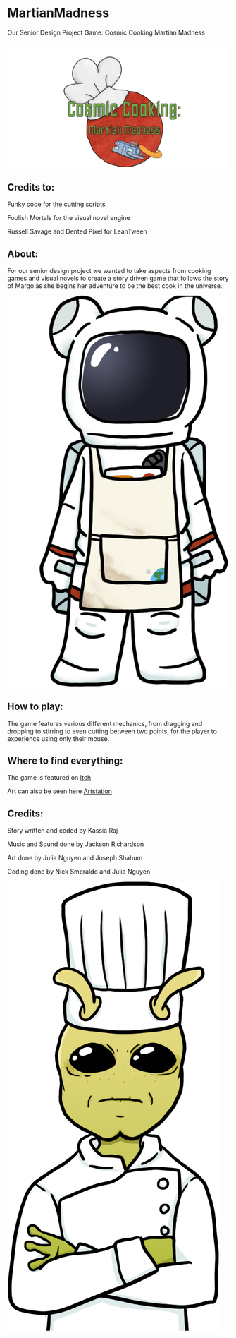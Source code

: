 # MartianMadness
Our Senior Design Project Game: Cosmic Cooking Martian Madness

![This is an Image](https://github.com/Cosmic-Cookers/MartianMadness/blob/main/Logo%20.png)

## **Credits to:**

Funky code for the cutting scripts

Foolish Mortals for the visual novel engine

Russell Savage and Dented Pixel for LeanTween

## **About:**

For our senior design project we wanted to take aspects from cooking games
and visual novels to create a story driven game that follows the story of Margo as she 
begins her adventure to be the best cook in the universe.

![This is an Image](https://github.com/Cosmic-Cookers/MartianMadness/blob/main/margothelmet.png)

## **How to play:**

The game features various different mechanics, from dragging and dropping to stirring to even cutting between two points, for the player to experience using only their mouse.

## **Where to find everything:**

The game is featured on [Itch][1]

[1]: https://cosmiccooking.itch.io/cosmic-cooking

Art can also be seen here [Artstation][2]

[2]: https://www.artstation.com/artwork/RnnoqA

## **Credits:**

Story written and coded by Kassia Raj

Music and Sound done by Jackson Richardson

Art done by Julia Nguyen and Joseph Shahum

Coding done by Nick Smeraldo and Julia Nguyen

![This is an Image](https://github.com/Cosmic-Cookers/MartianMadness/blob/main/xenon_expressionless.png)
